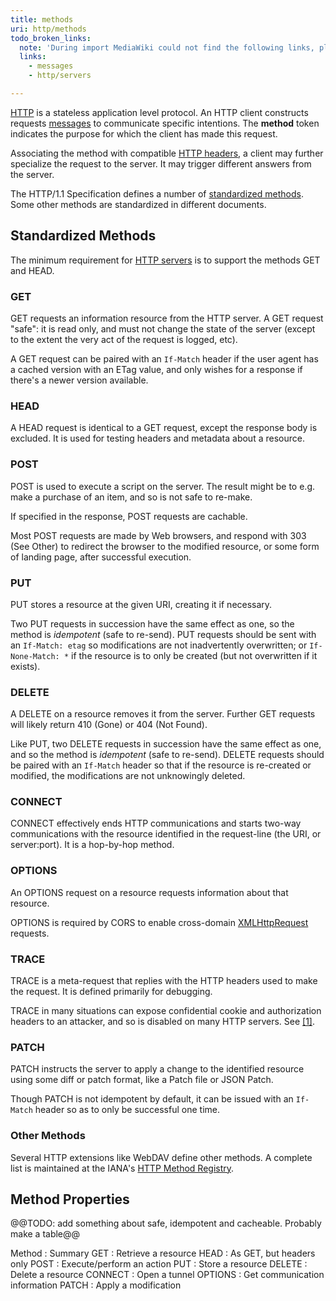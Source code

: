 ```yaml
---
title: methods
uri: http/methods
todo_broken_links:
  note: 'During import MediaWiki could not find the following links, please fix and adjust this list.'
  links:
    - messages
    - http/servers

---
```

[HTTP](/concepts/protocols/http) is a stateless application level protocol. An HTTP client constructs requests [messages](/w/index.php?title=messages&action=edit&redlink=1) to communicate specific intentions. The **method** token indicates the purpose for which the client has made this request.

Associating the method with compatible [HTTP headers](/http/headers), a client may further specialize the request to the server. It may trigger different answers from the server.

The HTTP/1.1 Specification defines a number of [standardized methods](http://tools.ietf.org/html/rfc7231#section-4.1). Some other methods are standardized in different documents.

## Standardized Methods

The minimum requirement for [HTTP servers](/w/index.php?title=http/servers&action=edit&redlink=1) is to support the methods GET and HEAD.

### GET

GET requests an information resource from the HTTP server. A GET request "safe": it is read only, and must not change the state of the server (except to the extent the very act of the request is logged, etc).

A GET request can be paired with an `If-Match` header if the user agent has a cached version with an ETag value, and only wishes for a response if there's a newer version available.

### HEAD

A HEAD request is identical to a GET request, except the response body is excluded. It is used for testing headers and metadata about a resource.

### POST

POST is used to execute a script on the server. The result might be to e.g. make a purchase of an item, and so is not safe to re-make.

If specified in the response, POST requests are cachable.

Most POST requests are made by Web browsers, and respond with 303 (See Other) to redirect the browser to the modified resource, or some form of landing page, after successful execution.

### PUT

PUT stores a resource at the given URI, creating it if necessary.

Two PUT requests in succession have the same effect as one, so the method is *idempotent* (safe to re-send). PUT requests should be sent with an `If-Match: etag` so modifications are not inadvertently overwritten; or `If-None-Match: *` if the resource is to only be created (but not overwritten if it exists).

### DELETE

A DELETE on a resource removes it from the server. Further GET requests will likely return 410 (Gone) or 404 (Not Found).

Like PUT, two DELETE requests in succession have the same effect as one, and so the method is *idempotent* (safe to re-send). DELETE requests should be paired with an `If-Match` header so that if the resource is re-created or modified, the modifications are not unknowingly deleted.

### CONNECT

CONNECT effectively ends HTTP communications and starts two-way communications with the resource identified in the request-line (the URI, or server:port). It is a hop-by-hop method.

### OPTIONS

An OPTIONS request on a resource requests information about that resource.

OPTIONS is required by CORS to enable cross-domain [XMLHttpRequest](/apis/xhr) requests.

### TRACE

TRACE is a meta-request that replies with the HTTP headers used to make the request. It is defined primarily for debugging.

TRACE in many situations can expose confidential cookie and authorization headers to an attacker, and so is disabled on many HTTP servers. See [[1]](http://www.kb.cert.org/vuls/id/867593).

### PATCH

PATCH instructs the server to apply a change to the identified resource using some diff or patch format, like a Patch file or JSON Patch.

Though PATCH is not idempotent by default, it can be issued with an `If-Match` header so as to only be successful one time.

### Other Methods

Several HTTP extensions like WebDAV define other methods. A complete list is maintained at the IANA's [HTTP Method Registry](http://www.iana.org/assignments/http-methods/http-methods.xhtml).

## Method Properties

@@TODO: add something about safe, idempotent and cacheable. Probably make a table@@

Method
:   Summary
GET
:   Retrieve a resource
HEAD
:   As GET, but headers only
POST
:   Execute/perform an action
PUT
:   Store a resource
DELETE
:   Delete a resource
CONNECT
:   Open a tunnel
OPTIONS
:   Get communication information
PATCH
:   Apply a modification
